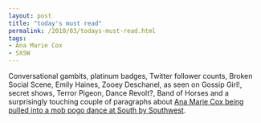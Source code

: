 ```yaml
---
layout: post
title: "today's must read"
permalink: /2010/03/todays-must-read.html
tags:
- Ana Marie Cox
- SXSW
---
```


Conversational gambits, platinum badges, Twitter follower counts, Broken Social Scene, Emily Haines, Zooey Deschanel, as seen on Gossip Girl!, secret shows, Terror Pigeon, Dance Revolt?, Band of Horses and a surprisingly touching couple of paragraphs about [Ana Marie Cox being pulled into a mob pogo dance at South by Southwest](http://www.gq.com/blogs/the-q/2010/03/letter-from-austin-dancing-about-architecture-at-sxsw.html).